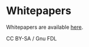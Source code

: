# Whitepapers

Whitepapers are available [here](https://mariadb.com/resources/?datatype=null\&value=white-paper-contentType).

CC BY-SA / Gnu FDL
